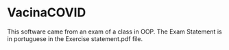# VacinaCOVID
This software came from an exam of a class in OOP.
The Exam Statement is in portuguese in the Exercise statement.pdf file.
